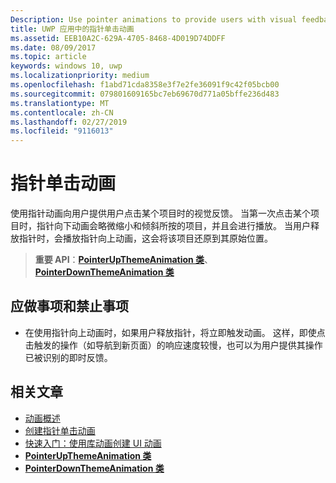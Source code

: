 ```yaml
---
Description: Use pointer animations to provide users with visual feedback when the user taps on an item.
title: UWP 应用中的指针单击动画
ms.assetid: EEB10A2C-629A-4705-8468-4D019D74DDFF
ms.date: 08/09/2017
ms.topic: article
keywords: windows 10, uwp
ms.localizationpriority: medium
ms.openlocfilehash: f1abd71cda8358e3f7e2fe36091f9c42f05bcb00
ms.sourcegitcommit: 079801609165bc7eb69670d771a05bffe236d483
ms.translationtype: MT
ms.contentlocale: zh-CN
ms.lasthandoff: 02/27/2019
ms.locfileid: "9116013"
---
```

# <a name="pointer-click-animations"></a>指针单击动画



使用指针动画向用户提供用户点击某个项目时的视觉反馈。 当第一次点击某个项目时，指针向下动画会略微缩小和倾斜所按的项目，并且会进行播放。 当用户释放指针时，会播放指针向上动画，这会将该项目还原到其原始位置。


> **重要 API**：[**PointerUpThemeAnimation 类**](https://msdn.microsoft.com/library/windows/apps/hh969168)、[**PointerDownThemeAnimation 类**](https://msdn.microsoft.com/library/windows/apps/hh969164)


## <a name="dos-and-donts"></a>应做事项和禁止事项

-   在使用指针向上动画时，如果用户释放指针，将立即触发动画。 这样，即使点击触发的操作（如导航到新页面）的响应速度较慢，也可以为用户提供其操作已被识别的即时反馈。

## <a name="related-articles"></a>相关文章

* [动画概述](https://msdn.microsoft.com/library/windows/apps/mt187350)
* [创建指针单击动画](https://msdn.microsoft.com/library/windows/apps/xaml/jj649432)
* [快速入门：使用库动画创建 UI 动画](https://msdn.microsoft.com/library/windows/apps/xaml/hh452703)
* [**PointerUpThemeAnimation 类**](https://msdn.microsoft.com/library/windows/apps/hh969168)
* [**PointerDownThemeAnimation 类**](https://msdn.microsoft.com/library/windows/apps/hh969164)

 

 




